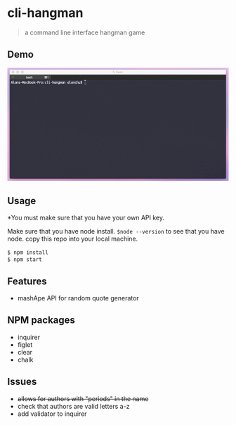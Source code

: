 # cli-hangman
> a command line interface hangman game

## Demo
![](images/hangmanDemo.gif)

## Usage
 *You must make sure that you have your own API key.
 
 Make sure that you have node install. 
 `$node --version` to see that you have node.
 copy this repo into your local machine.

```
$ npm install
$ npm start
```

## Features
- mashApe API for random quote generator

## NPM packages
- inquirer
- figlet
- clear
- chalk

## Issues
- ~~allows for authors with "periods" in the name~~
- check that authors are valid letters a-z
- add validator to inquirer